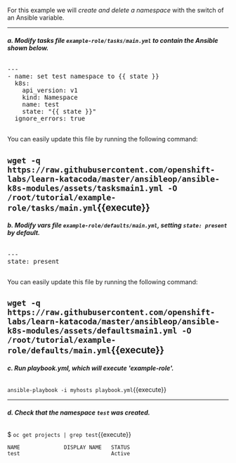 For this example we will *create and delete a namespace* with the switch of an Ansible variable.

---

###### **a. Modify tasks file `example-role/tasks/main.yml` to contain the Ansible shown below.**
<pre class="file">
---
- name: set test namespace to {{ state }}
  k8s:
    api_version: v1
    kind: Namespace
    name: test
    state: "{{ state }}"
  ignore_errors: true

</pre>

You can easily update this file by running the following command:

`wget -q https://raw.githubusercontent.com/openshift-labs/learn-katacoda/master/ansibleop/ansible-k8s-modules/assets/tasksmain1.yml -O /root/tutorial/example-role/tasks/main.yml`{{execute}}
<br>
---

###### **b. Modify vars file `example-role/defaults/main.yml`, setting `state: present` by default.**

<pre class="file">
---
state: present

</pre>

You can easily update this file by running the following command:

`wget -q https://raw.githubusercontent.com/openshift-labs/learn-katacoda/master/ansibleop/ansible-k8s-modules/assets/defaultsmain1.yml -O /root/tutorial/example-role/defaults/main.yml`{{execute}}
<br>
---

###### **c. Run playbook.yml, which will execute 'example-role'.**

`ansible-playbook -i myhosts playbook.yml`{{execute}}

---

###### **d. Check that the namespace `test` was created.**

$ `oc get projects | grep test`{{execute}}

```
NAME              DISPLAY NAME   STATUS
test                             Active
```
